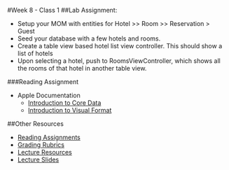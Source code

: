 #Week 8 - Class 1
##Lab Assignment:
* Setup your MOM with entities for Hotel >> Room >> Reservation > Guest
* Seed your database with a few hotels and rooms.
* Create a table view based hotel list view controller. This should show a list of hotels
* Upon selecting a hotel, push to RoomsViewController, which shows all the rooms of that hotel in another table view.

###Reading Assignment
* Apple Documentation
  * [Introduction to Core Data](https://developer.apple.com/library/watchos/documentation/Cocoa/Conceptual/CoreData/index.html)
  * [Introduction to Visual Format](https://developer.apple.com/library/ios/documentation/UserExperience/Conceptual/AutolayoutPG/VisualFormatLanguage.html)

##Other Resources
* [Reading Assignments](../../Resources/ra-grading-standard/)
* [Grading Rubrics](../../Resources/)
* [Lecture Resources](lecture/)
* [Lecture Slides](https://www.icloud.com/keynote/0005t6TSbbUEfw8Mme0uKA_mQ#Week8_Day1)
